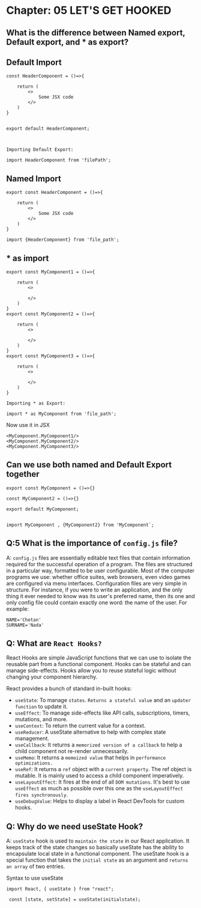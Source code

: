 # Chapter: 05 LET'S GET HOOKED

## What is the difference between Named export, Default export, and * as export?


## Default Import
```
const HeaderComponent = ()=>{

    return (
        <>
            Some JSX code
        </>
    )
}


export default HeaderComponent;



Importing Default Export:

import HeaderComponent from 'filePath';

```


## Named Import

```
export const HeaderComponent = ()=>{

    return (
        <>
            Some JSX code 
        </>
    )
}

import {HeaderComponent} from 'file_path';
```



## * as import

```
export const MyComponent1 = ()=>{

    return (
        <>

        </>
    )
}
export const MyComponent2 = ()=>{

    return (
        <>

        </>
    )
}
export const MyComponent3 = ()=>{

    return (
        <>

        </>
    )
}

Importing * as Export:

import * as MyComponent from 'file_path';

```
Now use it in JSX

```
<MyComponent.MyComponent1/>
<MyComponent.MyComponent2/>
<MyComponent.MyComponent3/>
```

## Can we use both named and Default Export together

```
export const MyComponent = ()=>{}

const MyComponent2 = ()=>{}

export default MyComponent;


import MyComponent , {MyComponent2} from 'MyComponent`;

```

## Q:5 What is the importance of `config.js` file?

A: `config.js` files are essentially editable text files that contain information required for the successful operation of a program. The files are structured in a particular way, formatted to be user configurable. Most of the computer programs we use: whether office suites, web browsers, even video games are configured via menu interfaces. Configuration files are very simple in structure. For instance, if you were to write an application, and the only thing it ever needed to know was its user's preferred name, then its one and only config file could contain exactly one word: the name of the user. For example:

```
NAME='Chetan'
SURNAME='Nada'
```

## Q: What are `React Hooks?`
React Hooks are simple JavaScript functions that we can use to isolate the reusable part from a functional component.
Hooks can be stateful and can manage side-effects. Hooks allow you to reuse stateful logic without changing your component hierarchy.

React provides a bunch of standard in-built hooks:
 - `useState`: To manage `states`. `Returns a stateful value` and an `updater function` to update it.
 - `useEffect`: To manage side-effects like API calls, subscriptions, timers, mutations, and more.
 - `useContext`: To return the current value for a context.
 - `useReducer`: A useState alternative to help with complex state management.
 - `useCallback`: It returns a `memorized version of a callback` to help a child component not re-render unnecessarily.
 - `useMemo`: It returns a `memoized value` that helps in `performance optimizations.`
 - `useRef`: It returns a `ref` object with a `current property`. The ref object is mutable. It is mainly used to access a child component imperatively.
 - `useLayoutEffect`: It fires at the end of all `DOM mutations`. It's best to use `useEffect` as much as possible over this one as the `useLayoutEffect fires synchronously`.
 - `useDebugValue`: Helps to display a label in React DevTools for custom hooks.

 ## Q: Why do we need useState Hook?

 A: `useState` hook is used to `maintain the state` in our React application. It keeps track of the state changes so basically useState has the ability to encapsulate local state in a functional component. The useState hook is a special function that takes the `initial state` as an argument and `returns an array` of two entries.

 Syntax to use useState
```
import React, { useState } from "react";

 const [state, setState] = useState(initialstate);
```
